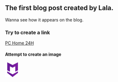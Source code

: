 ## The first blog post created by Lala.

Wanna see how it appears on the blog.

### Try to create a link
[PC Home 24H](https://www.pchome.com.tw/)

#### Attempt to create an image
![Icon Image](https://github.com/adam-p/markdown-here/raw/master/src/common/images/icon48.png)
